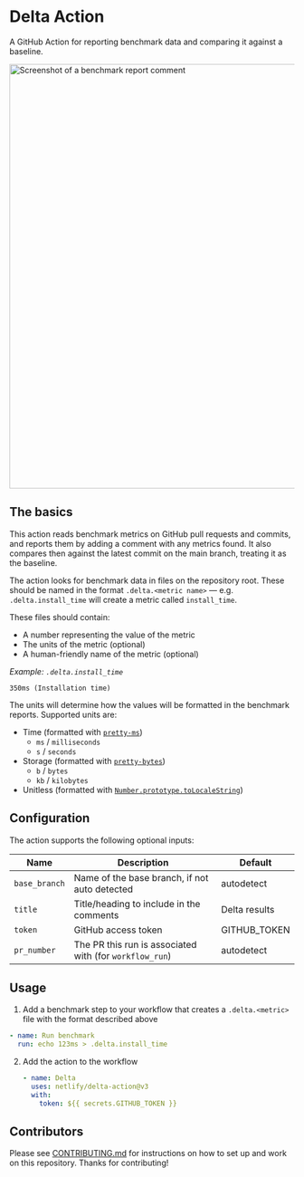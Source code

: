 # Delta Action

A GitHub Action for reporting benchmark data and comparing it against a baseline.

<img width="750" alt="Screenshot of a benchmark report comment" src="https://user-images.githubusercontent.com/4162329/115129623-8acac500-9fdf-11eb-9bfc-822a415cb436.png">

## The basics

This action reads benchmark metrics on GitHub pull requests and commits, and reports them by adding a comment with any
metrics found. It also compares then against the latest commit on the main branch, treating it as the baseline.

The action looks for benchmark data in files on the repository root. These should be named in the format
`.delta.<metric name>` — e.g. `.delta.install_time` will create a metric called `install_time`.

These files should contain:

- A number representing the value of the metric
- The units of the metric (optional)
- A human-friendly name of the metric (optional)

_Example: `.delta.install_time`_

```
350ms (Installation time)
```

The units will determine how the values will be formatted in the benchmark reports. Supported units are:

- Time (formatted with [`pretty-ms`](https://www.npmjs.com/package/pretty-ms))
  - `ms` / `milliseconds`
  - `s` / `seconds`
- Storage (formatted with [`pretty-bytes`](https://www.npmjs.com/package/pretty-bytes))
  - `b` / `bytes`
  - `kb` / `kilobytes`
- Unitless (formatted with
  [`Number.prototype.toLocaleString`](https://developer.mozilla.org/en-US/docs/Web/JavaScript/Reference/Global_Objects/Number/toLocaleString))

## Configuration

The action supports the following optional inputs:

| Name          | Description                                             | Default       |
| ------------- | ------------------------------------------------------- | ------------- |
| `base_branch` | Name of the base branch, if not auto detected           | autodetect    |
| `title`       | Title/heading to include in the comments                | Delta results |
| `token`       | GitHub access token                                     | GITHUB_TOKEN  |
| `pr_number`   | The PR this run is associated with (for `workflow_run`) | autodetect    |

## Usage

1. Add a benchmark step to your workflow that creates a `.delta.<metric>` file with the format described above

```yaml
- name: Run benchmark
  run: echo 123ms > .delta.install_time
```

2. Add the action to the workflow

   ```yaml
   - name: Delta
     uses: netlify/delta-action@v3
     with:
       token: ${{ secrets.GITHUB_TOKEN }}
   ```

## Contributors

Please see [CONTRIBUTING.md](./CONTRIBUTING.md) for instructions on how to set up and work on this repository. Thanks
for contributing!
